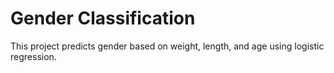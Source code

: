 # Gender Classification

This project predicts gender based on weight, length, and age using logistic regression.

